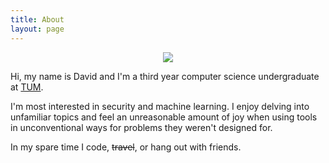 ```yaml
---
title: About
layout: page
---
```


<p align="center">
  <img src="http://www.text2image.com/user_images/text2image_Z21925_20180222_034210.jpg">
</p>

Hi, my name is David and I'm a third year computer science undergraduate at [TUM](https://www.tum.de/nc/en/homepage/). 

I'm most interested in security and machine learning. I enjoy delving into unfamiliar topics and feel an unreasonable amount of joy when using tools in unconventional ways for problems they weren't designed for.

In my spare time I code, ~~travel~~, or hang out with friends.
